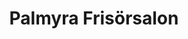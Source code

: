 ---
title: "Palmyra Frisörsalon"
url: /bad-neustadt-a-d-saale/palmyra-frisoersalon/
shop: Friseur
---